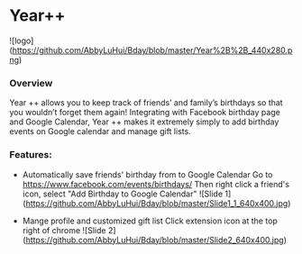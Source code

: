 # Year++
![logo]
(https://github.com/AbbyLuHui/Bday/blob/master/Year%2B%2B_440x280.png)

### Overview
Year ++ allows you to keep track of friends’ and family’s birthdays so that you wouldn’t forget them again! Integrating with Facebook birthday page and Google Calendar, Year ++ makes it extremely simply to add birthday events on Google calendar and manage gift lists.

### Features:
- Automatically save friends' birthday from to Google Calendar
   Go to https://www.facebook.com/events/birthdays/
   Then right click a friend's icon, select "Add Birthday to Google Calendar"
   ![Slide 1]
   (https://github.com/AbbyLuHui/Bday/blob/master/Slide1_1_640x400.jpg)

- Mange profile and customized gift list
   Click extension icon at the top right of chrome
   ![Slide 2]
   (https://github.com/AbbyLuHui/Bday/blob/master/Slide2_640x400.jpg)
